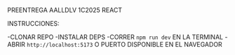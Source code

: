PREENTREGA AALLDLV 1C2025 REACT

INSTRUCCIONES:

-CLONAR REPO
-INSTALAR DEPS
-CORRER `npm run dev` EN LA TERMINAL
-ABRIR `http://localhost:5173` O PUERTO DISPONIBLE EN EL NAVEGADOR

